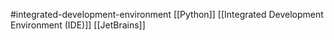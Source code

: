 #integrated-development-environment 
[[Python]]
[[Integrated Development Environment (IDE)]]
[[JetBrains]]